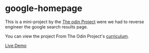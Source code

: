# google-homepage

This is a mini-project by the [The odin Project](https://www.theodinproject.com/home) were we had to reverse engineer the google search results page.

You can view the project From The Odin Project's [curriculum](http://www.theodinproject.com/web-development-101/html-css).

[Live Demo](https://jaykamana.github.io/google-homepage)
